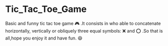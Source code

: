 # Tic_Tac_Toe_Game
Basic and funny tic tac toe game :video_game: .It consists in who able to concatenate horizontally, vertically or obliquely three equal symbols: :x: and :o: .So that is all,hope you enjoy it and have fun. :smile:
